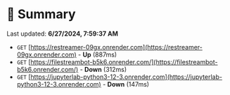 # 📖 Summary
Last updated: **6/27/2024, 7:59:37 AM**

- `GET` [https://restreamer-09gx.onrender.com](https://restreamer-09gx.onrender.com) - **Up** (887ms)
- `GET` [https://filestreambot-b5k6.onrender.com/](https://filestreambot-b5k6.onrender.com/) - **Down** (312ms)
- `GET` [https://jupyterlab-python3-12-3.onrender.com](https://jupyterlab-python3-12-3.onrender.com) - **Down** (147ms)
